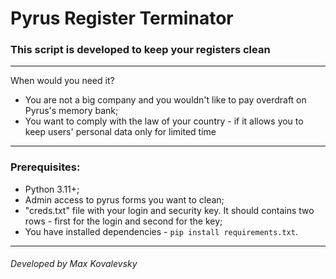 # Pyrus Register Terminator #

### This script is developed to keep your registers clean ###

---

When would you need it?
- You are not a big company and you wouldn't like to pay overdraft on Pyrus's memory bank;
- You want to comply with the law of your country - if it allows you to keep users' personal data only for limited time

---

### Prerequisites:
- Python 3.11+;
- Admin access to pyrus forms you want to clean;
- "creds.txt" file with your login and security key. It should contains two rows - first for the login and second for the key;
- You have installed dependencies - ```pip install requirements.txt```.
---

###### Developed by Max Kovalevsky
